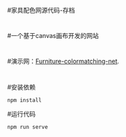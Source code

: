#家具配色网源代码-存档
#
#一个基于canvas画布开发的网站
#
#演示网：[Furniture-colormatching-net](https://dickson.ink/).
#
#安装依赖
```
npm install
```
#运行代码
```
npm run serve
```
